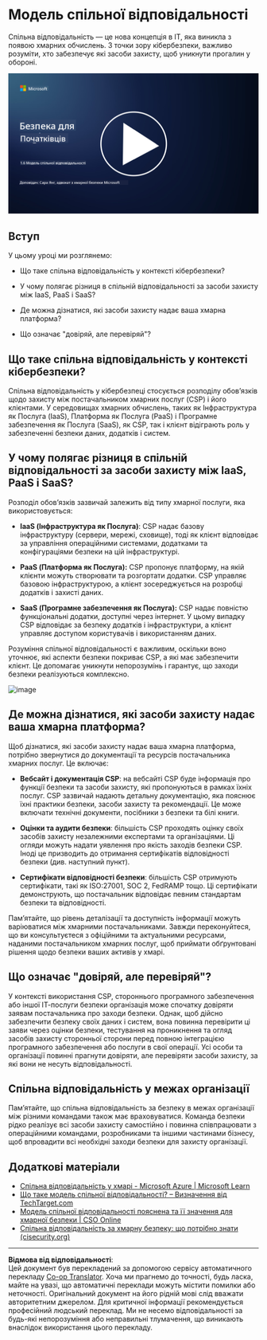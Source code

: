 <!--
CO_OP_TRANSLATOR_METADATA:
{
  "original_hash": "a48db640d80c786b928ca178c414f084",
  "translation_date": "2025-09-03T21:07:09+00:00",
  "source_file": "1.6 Shared responsibility model.md",
  "language_code": "uk"
}
-->
# Модель спільної відповідальності

Спільна відповідальність — це нова концепція в ІТ, яка виникла з появою хмарних обчислень. З точки зору кібербезпеки, важливо розуміти, хто забезпечує які засоби захисту, щоб уникнути прогалин у обороні.

[![Дивитися відео](../../translated_images/1-6_placeholder.e5f314ee81b946d2e99745a3aa36e96432cc432ceaf4b20df35aa84d62ce2408.uk.png)](https://learn-video.azurefd.net/vod/player?id=20bf114b-e90d-428e-ae62-81aa9e9a7175)

## Вступ

У цьому уроці ми розглянемо:

- Що таке спільна відповідальність у контексті кібербезпеки?

- У чому полягає різниця в спільній відповідальності за засоби захисту між IaaS, PaaS і SaaS?

- Де можна дізнатися, які засоби захисту надає ваша хмарна платформа?

- Що означає "довіряй, але перевіряй"?

## Що таке спільна відповідальність у контексті кібербезпеки?

Спільна відповідальність у кібербезпеці стосується розподілу обов’язків щодо захисту між постачальником хмарних послуг (CSP) і його клієнтами. У середовищах хмарних обчислень, таких як Інфраструктура як Послуга (IaaS), Платформа як Послуга (PaaS) і Програмне забезпечення як Послуга (SaaS), як CSP, так і клієнт відіграють роль у забезпеченні безпеки даних, додатків і систем.

## У чому полягає різниця в спільній відповідальності за засоби захисту між IaaS, PaaS і SaaS?

Розподіл обов’язків зазвичай залежить від типу хмарної послуги, яка використовується:

- **IaaS (Інфраструктура як Послуга)**: CSP надає базову інфраструктуру (сервери, мережі, сховище), тоді як клієнт відповідає за управління операційними системами, додатками та конфігураціями безпеки на цій інфраструктурі.

- **PaaS (Платформа як Послуга):** CSP пропонує платформу, на якій клієнти можуть створювати та розгортати додатки. CSP управляє базовою інфраструктурою, а клієнт зосереджується на розробці додатків і захисті даних.

- **SaaS (Програмне забезпечення як Послуга):** CSP надає повністю функціональні додатки, доступні через інтернет. У цьому випадку CSP відповідає за безпеку додатків і інфраструктури, а клієнт управляє доступом користувачів і використанням даних.

Розуміння спільної відповідальності є важливим, оскільки воно уточнює, які аспекти безпеки покриває CSP, а які має забезпечити клієнт. Це допомагає уникнути непорозумінь і гарантує, що заходи безпеки реалізуються комплексно.

![image](https://github.com/microsoft/Security-101/assets/139931591/7229a633-ec03-44d3-aa74-6c9810f5c47b)

## Де можна дізнатися, які засоби захисту надає ваша хмарна платформа?

Щоб дізнатися, які засоби захисту надає ваша хмарна платформа, потрібно звернутися до документації та ресурсів постачальника хмарних послуг. Це включає:

- **Вебсайт і документація CSP**: на вебсайті CSP буде інформація про функції безпеки та засоби захисту, які пропонуються в рамках їхніх послуг. CSP зазвичай надають детальну документацію, яка пояснює їхні практики безпеки, засоби захисту та рекомендації. Це може включати технічні документи, посібники з безпеки та білі книги.

- **Оцінки та аудити безпеки**: більшість CSP проходять оцінку своїх засобів захисту незалежними експертами та організаціями. Ці огляди можуть надати уявлення про якість заходів безпеки CSP. Іноді це призводить до отримання сертифікатів відповідності безпеки (див. наступний пункт).

- **Сертифікати відповідності безпеки**: більшість CSP отримують сертифікати, такі як ISO:27001, SOC 2, FedRAMP тощо. Ці сертифікати демонструють, що постачальник відповідає певним стандартам безпеки та відповідності.

Пам’ятайте, що рівень деталізації та доступність інформації можуть варіюватися між хмарними постачальниками. Завжди переконуйтеся, що ви консультуєтеся з офіційними та актуальними ресурсами, наданими постачальником хмарних послуг, щоб приймати обґрунтовані рішення щодо безпеки ваших активів у хмарі.

## Що означає "довіряй, але перевіряй"?

У контексті використання CSP, стороннього програмного забезпечення або іншої ІТ-послуги безпеки організація може спочатку довіряти заявам постачальника про заходи безпеки. Однак, щоб дійсно забезпечити безпеку своїх даних і систем, вона повинна перевірити ці заяви через оцінки безпеки, тестування на проникнення та огляд засобів захисту сторонньої сторони перед повною інтеграцією програмного забезпечення або послуги в свої операції. Усі особи та організації повинні прагнути довіряти, але перевіряти засоби захисту, за які вони не несуть відповідальності.

## Спільна відповідальність у межах організації

Пам’ятайте, що спільна відповідальність за безпеку в межах організації між різними командами також має враховуватися. Команда безпеки рідко реалізує всі засоби захисту самостійно і повинна співпрацювати з операційними командами, розробниками та іншими частинами бізнесу, щоб впровадити всі необхідні заходи безпеки для захисту організації.

## Додаткові матеріали
- [Спільна відповідальність у хмарі - Microsoft Azure | Microsoft Learn](https://learn.microsoft.com/azure/security/fundamentals/shared-responsibility?WT.mc_id=academic-96948-sayoung)
- [Що таке модель спільної відповідальності? – Визначення від TechTarget.com](https://www.techtarget.com/searchcloudcomputing/definition/shared-responsibility-model)
- [Модель спільної відповідальності пояснена та її значення для хмарної безпеки | CSO Online](https://www.csoonline.com/article/570779/the-shared-responsibility-model-explained-and-what-it-means-for-cloud-security.html)
- [Спільна відповідальність за хмарну безпеку: що потрібно знати (cisecurity.org)](https://www.cisecurity.org/insights/blog/shared-responsibility-cloud-security-what-you-need-to-know)

---

**Відмова від відповідальності**:  
Цей документ був перекладений за допомогою сервісу автоматичного перекладу [Co-op Translator](https://github.com/Azure/co-op-translator). Хоча ми прагнемо до точності, будь ласка, майте на увазі, що автоматичні переклади можуть містити помилки або неточності. Оригінальний документ на його рідній мові слід вважати авторитетним джерелом. Для критичної інформації рекомендується професійний людський переклад. Ми не несемо відповідальності за будь-які непорозуміння або неправильні тлумачення, що виникають внаслідок використання цього перекладу.